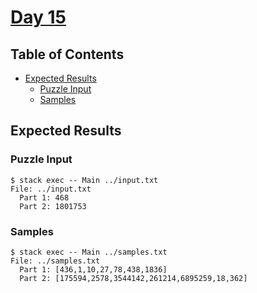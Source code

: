 # [Day 15](https://adventofcode.com/2020/day/15)

## Table of Contents

- [Expected Results](#expected-results)
    + [Puzzle Input](#puzzle-input)
    + [Samples](#samples)

## Expected Results

### Puzzle Input

```console
$ stack exec -- Main ../input.txt
File: ../input.txt
  Part 1: 468
  Part 2: 1801753
```

### Samples

```console
$ stack exec -- Main ../samples.txt
File: ../samples.txt
  Part 1: [436,1,10,27,78,438,1836]
  Part 2: [175594,2578,3544142,261214,6895259,18,362]
```
